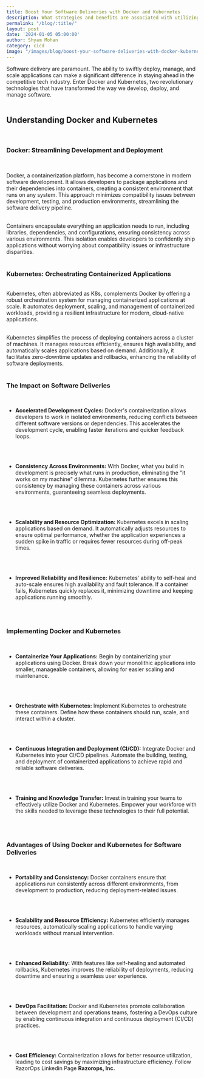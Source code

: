 ```yaml
---
title: Boost Your Software Deliveries with Docker and Kubernetes
description: What strategies and benefits are associated with utilizing Docker and Kubernetes to optimize and expedite software delivery processes?
permalink: "/blog/:title/"
layout: post
date: '2024-01-05 05:00:00'
author: Shyam Mohan
category: cicd
image: "/images/blog/boost-your-software-deliveries-with-docker-kubernetes.gif"
---
```


Software delivery are paramount. The ability to swiftly deploy, manage, and scale applications can make a significant difference in staying ahead in the competitive tech industry. Enter Docker and Kubernetes, two revolutionary technologies that have transformed the way we develop, deploy, and manage software.
<br>
<br>

## Understanding Docker and Kubernetes
<br>

### **Docker: Streamlining Development and Deployment**
<br>

Docker, a containerization platform, has become a cornerstone in modern software development. It allows developers to package applications and their dependencies into containers, creating a consistent environment that runs on any system. This approach minimizes compatibility issues between development, testing, and production environments, streamlining the software delivery pipeline.
<br>
<br>

Containers encapsulate everything an application needs to run, including libraries, dependencies, and configurations, ensuring consistency across various environments. This isolation enables developers to confidently ship applications without worrying about compatibility issues or infrastructure disparities.
<br>
<br>

### **Kubernetes: Orchestrating Containerized Applications**
<br>
Kubernetes, often abbreviated as K8s, complements Docker by offering a robust orchestration system for managing containerized applications at scale. It automates deployment, scaling, and management of containerized workloads, providing a resilient infrastructure for modern, cloud-native applications.
<br>
<br>

Kubernetes simplifies the process of deploying containers across a cluster of machines. It manages resources efficiently, ensures high availability, and automatically scales applications based on demand. Additionally, it facilitates zero-downtime updates and rollbacks, enhancing the reliability of software deployments.
<br>
<br>

### **The Impact on Software Deliveries**
<br>

* **Accelerated Development Cycles:** Docker's containerization allows developers to work in isolated environments, reducing conflicts between different software versions or dependencies. This accelerates the development cycle, enabling faster iterations and quicker feedback loops.
<br>
<br>

* **Consistency Across Environments:** With Docker, what you build in development is precisely what runs in production, eliminating the "it works on my machine" dilemma. Kubernetes further ensures this consistency by managing these containers across various environments, guaranteeing seamless deployments.
<br>
<br>

* **Scalability and Resource Optimization:** Kubernetes excels in scaling applications based on demand. It automatically adjusts resources to ensure optimal performance, whether the application experiences a sudden spike in traffic or requires fewer resources during off-peak times.
<br>
<br>

* **Improved Reliability and Resilience:** Kubernetes' ability to self-heal and auto-scale ensures high availability and fault tolerance. If a container fails, Kubernetes quickly replaces it, minimizing downtime and keeping applications running smoothly.
<br>
<br>

### **Implementing Docker and Kubernetes**
<br>

* **Containerize Your Applications:** Begin by containerizing your applications using Docker. Break down your monolithic applications into smaller, manageable containers, allowing for easier scaling and maintenance.
<br>
<br>

* **Orchestrate with Kubernetes:** Implement Kubernetes to orchestrate these containers. Define how these containers should run, scale, and interact within a cluster.
<br>
<br>

* **Continuous Integration and Deployment (CI/CD):** Integrate Docker and Kubernetes into your CI/CD pipelines. Automate the building, testing, and deployment of containerized applications to achieve rapid and reliable software deliveries.
<br>
<br>

* **Training and Knowledge Transfer:** Invest in training your teams to effectively utilize Docker and Kubernetes. Empower your workforce with the skills needed to leverage these technologies to their full potential.
<br>
<br>

### **Advantages of Using Docker and Kubernetes for Software Deliveries**
<br>

* **Portability and Consistency:** Docker containers ensure that applications run consistently across different environments, from development to production, reducing deployment-related issues.
<br>
<br>

* **Scalability and Resource Efficiency:** Kubernetes efficiently manages resources, automatically scaling applications to handle varying workloads without manual intervention.
<br>
<br>

* **Enhanced Reliability:** With features like self-healing and automated rollbacks, Kubernetes improves the reliability of deployments, reducing downtime and ensuring a seamless user experience.
<br>
<br>

* **DevOps Facilitation:** Docker and Kubernetes promote collaboration between development and operations teams, fostering a DevOps culture by enabling continuous integration and continuous deployment (CI/CD) practices.
<br>
<br>

* **Cost Efficiency:** Containerization allows for better resource utilization, leading to cost savings by maximizing infrastructure efficiency. Follow RazorOps Linkedin Page <a href="https://www.linkedin.com/company/razorops/" target=_blank style="text-decoration: none"> <b>Razorops, Inc.</b></a>